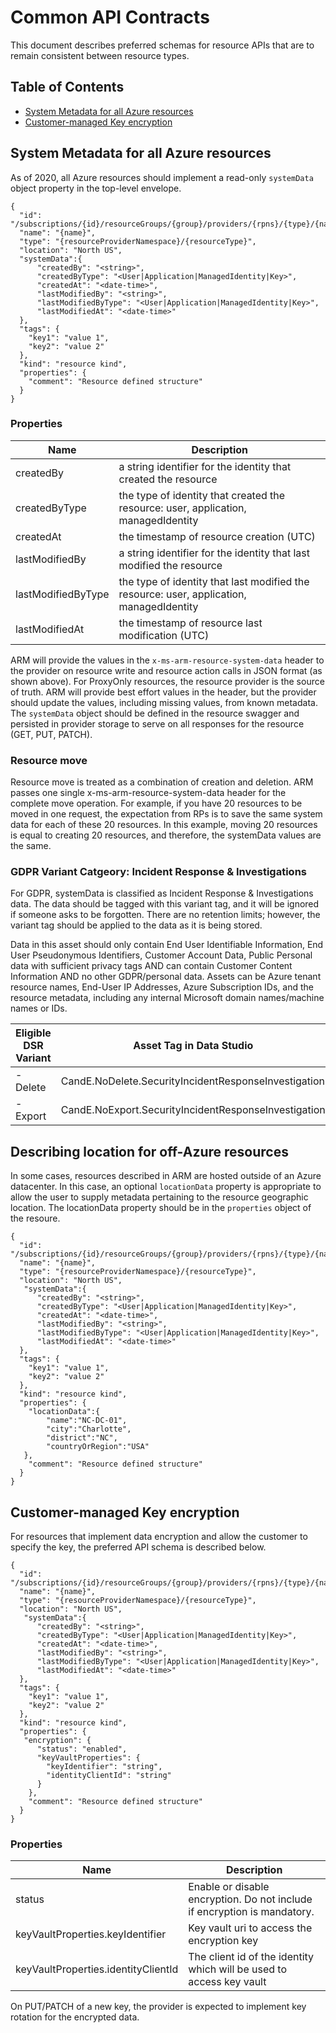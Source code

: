 # Common API Contracts
This document describes preferred schemas for resource APIs that are to remain consistent between resource types. 

## Table of Contents ##
- [System Metadata for all Azure resources](#system-metadata-for-all-azure-resources ) </br>
- [Customer-managed Key encryption](#customer-managed-key-encryption)

## System Metadata for all Azure resources ##
As of 2020, all Azure resources should implement a read-only `systemData` object property in the top-level envelope. 

```
{
  "id": "/subscriptions/{id}/resourceGroups/{group}/providers/{rpns}/{type}/{name}",
  "name": "{name}",
  "type": "{resourceProviderNamespace}/{resourceType}",
  "location": "North US",
  "systemData":{
      "createdBy": "<string>",
      "createdByType": "<User|Application|ManagedIdentity|Key>",
      "createdAt": "<date-time>",
      "lastModifiedBy": "<string>",
      "lastModifiedByType": "<User|Application|ManagedIdentity|Key>",
      "lastModifiedAt": "<date-time>"
  },
  "tags": {
    "key1": "value 1",
    "key2": "value 2"
  },
  "kind": "resource kind",
  "properties": {
    "comment": "Resource defined structure"
  }
}
```
### Properties ###
| Name  | Description |
| ------------- | ------------- |
| createdBy | a string identifier for the identity that created the resource  |
| createdByType | the type of identity that created the resource: user, application, managedIdentity|
| createdAt | the timestamp of resource creation (UTC) |
| lastModifiedBy | a string identifier for the identity that last modified the resource |
| lastModifiedByType | the type of identity that last modified the resource: user, application, managedIdentity|
| lastModifiedAt | the timestamp of resource last modification (UTC) |


ARM will provide the values in the `x-ms-arm-resource-system-data` header to the provider on resource write and resource action calls in JSON format (as shown above). For ProxyOnly resources, the resource provider is the source of truth. ARM will provide best effort values in the header, but the provider should update the values, including missing values, from known metadata. The `systemData` object should be defined in the resource swagger and persisted in provider storage to serve on all responses for the resource (GET, PUT, PATCH).

### Resource move ###
Resource move is treated as a combination of creation and deletion. ARM passes one single x-ms-arm-resource-system-data header for the complete move operation. For example, if you have 20 resources to be moved in one request, the expectation from RPs is to save the same system data for each of these 20 resources. In this example,  moving 20 resources is equal to creating 20 resources, and therefore, the systemData values are the same.   

### GDPR Variant Catgeory: Incident Response & Investigations ###
For GDPR, systemData is classified as Incident Response & Investigations data. The data should be tagged with this variant tag, and it will be ignored if someone asks to be forgotten. There are no retention limits; however, the variant tag should be applied to the data as it is being stored.

Data in this asset should only contain End User Identifiable Information, End  User Pseudonymous Identifiers, Customer Account Data, Public Personal data with sufficient privacy tags AND can contain Customer Content Information AND no other GDPR/personal data. Assets can be Azure tenant resource names, End-User IP Addresses, Azure Subscription IDs, and the resource metadata, including any internal Microsoft domain names/machine names or IDs.

| Eligible DSR Variant | Asset Tag in Data Studio |
| ------------- | ------------- |
| - Delete | CandE.NoDelete.SecurityIncidentResponseInvestigation | 
| - Export | CandE.NoExport.SecurityIncidentResponseInvestigation |

## Describing location for off-Azure resources ##
In some cases, resources described in ARM are hosted outside of an Azure datacenter. In this case, an optional `locationData` property is appropriate to allow the user to supply metadata pertaining to the resource geographic location. The locationData property should be in the `properties` object of the resoure.

```
{
  "id": "/subscriptions/{id}/resourceGroups/{group}/providers/{rpns}/{type}/{name}",
  "name": "{name}",
  "type": "{resourceProviderNamespace}/{resourceType}",
  "location": "North US",
   "systemData":{
      "createdBy": "<string>",
      "createdByType": "<User|Application|ManagedIdentity|Key>",
      "createdAt": "<date-time>",
      "lastModifiedBy": "<string>",
      "lastModifiedByType": "<User|Application|ManagedIdentity|Key>",
      "lastModifiedAt": "<date-time>"
  },
  "tags": {
    "key1": "value 1",
    "key2": "value 2"
  },
  "kind": "resource kind",
  "properties": {
    "locationData":{
        "name":"NC-DC-01",
        "city":"Charlotte",
        "district":"NC",
        "countryOrRegion":"USA"
   },
    "comment": "Resource defined structure"
  }
}
```

## Customer-managed Key encryption ##
For resources that implement data encryption and allow the customer to specify the key, the preferred API schema is described below. 

```
{
  "id": "/subscriptions/{id}/resourceGroups/{group}/providers/{rpns}/{type}/{name}",
  "name": "{name}",
  "type": "{resourceProviderNamespace}/{resourceType}",
  "location": "North US",
   "systemData":{
      "createdBy": "<string>",
      "createdByType": "<User|Application|ManagedIdentity|Key>",
      "createdAt": "<date-time>",
      "lastModifiedBy": "<string>",
      "lastModifiedByType": "<User|Application|ManagedIdentity|Key>",
      "lastModifiedAt": "<date-time>"
  },
  "tags": {
    "key1": "value 1",
    "key2": "value 2"
  },
  "kind": "resource kind",
  "properties": {
   "encryption": {
      "status": "enabled",
      "keyVaultProperties": {
        "keyIdentifier": "string",
        "identityClientId": "string"
      }
    },
    "comment": "Resource defined structure"
  }
}
```

### Properties ###
| Name  | Description |
| ------------- | ------------- |
| status  | Enable or disable encryption. Do not include if encryption is mandatory. |
| keyVaultProperties.keyIdentifier  | Key vault uri to access the encryption key  |
| keyVaultProperties.identityClientId | The client id of the identity which will be used to access key vault  |

On PUT/PATCH of a new key, the provider is expected to implement key rotation for the encrypted data. 

